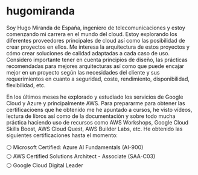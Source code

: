 # hugomiranda
Soy Hugo Miranda de España, ingeniero de telecomunicaciones y estoy comenzando mi carrera en el mundo del cloud. Estoy explorando los diferentes proveedores principales de cloud así como las posibilidad de crear proyectos en ellos. Me interesa la arquitectura de estos proyectos y cómo crear soluciones de calidad adaptadas a cada caso de uso. Considero importante tener en cuenta principios de diseño, las prácticas recomendadas para mejores arquitecturas así como que puede encajar mejor en un proyecto según las necesidades del cliente y sus requerimientos en cuanto a seguridad, coste, rendimiento, disponibilidad, flexibilidad, etc.  

En los últimos meses he explorado y estudiado los servicios de Google Cloud y Azure y principalmente AWS. Para prepararme para obtener las certificacioens que he obtenido me he apuntado a cursos, he visto vídeos, lectura de libros así como de la documentación y sobre todo mucha práctica haciendo uso de recursos como AWS Workshops, Google Cloud Skills Boost, AWS Cloud Quest, AWS Builder Labs, etc. He obtenido las siguientes certificaciones hasta el momento:  

⚪ Microsoft Certified: Azure AI Fundamentals (AI-900)  
⚪ AWS Certified Solutions Architect - Associate (SAA-C03)  
⚪ Google Cloud Digital Leader  


